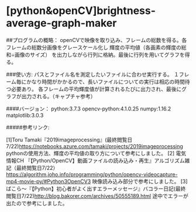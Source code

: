 # [python&openCV]brightness-average-graph-maker
##プログラムの概略：
openCVで映像を取り込み、フレームの総数を得る。各フレームの総数分画像をグレースケール化し
輝度の平均値（各画素の輝度の総和÷画像のサイズ）
を出力しながら行列に格納。最後に行列を用いてグラフを得る。

###使い方:
パスとファイル名を測定したいファイルに合わせ実行する。
１フレーム毎にかなり時間がかかるので、長いファイルについての実行は相応の時間待つ必要あり。
各フレームの平均輝度値が計算されるたびに出力され、最後にグラフが出力される。（キャプチャ参考）

####バージョン：
python:3.7.3
opencv-python:4.1.0.25
numpy:1.16.2
matplotlib:3.0.3

#####参考リンク:

[1]Toru Tamaki『2019imageprocessing』(最終閲覧日7/22)https://notebooks.azure.com/tamaki/projects/2019imageprocessing
pythonの使用方法、輝度の平均値の取り方について参考にしました。
[2] 電気情報CH 『【Python/OpenCV】動画ファイルの読み込み・再生』アルゴリズム雑記（最終閲覧日7/22）https://algorithm.joho.info/programming/python/opencv-videocapture-mp4-movie-py/#Python3OpenCV3
映像読み込み部分で参考にしました。
[3]ばこら～『【Python】初心者がよく出すエラーメッセージ』バコラー日記(最終閲覧日7/22)http://blog.bakorer.com/archives/50555189.html
途中でエラーが出たので参考にしました。

